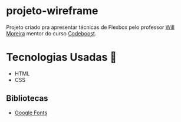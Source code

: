 # projeto-wireframe

Projeto criado pra apresentar técnicas de Flexbox pelo professor <a href="https://willmoreira.com.br/">Will Moreira</a> mentor do curso <a href="https://codeboost.com.br/">Codeboost</a>.


# Tecnologias Usadas 🚀

 <ul>
    <li>HTML</li>
    <li>CSS</li>
 </ul>

## Bibliotecas

<ul>
   <li><a href="https://fonts.google.com/">Google Fonts</a></li>
 </ul>
